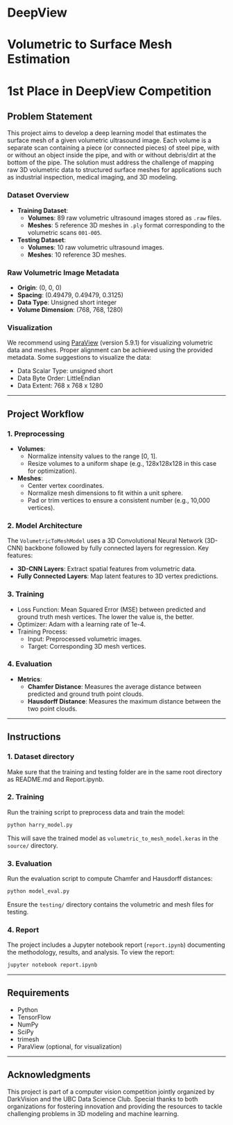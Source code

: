 # DeepView
# Volumetric to Surface Mesh Estimation
# 1st Place in DeepView Competition

## Problem Statement
This project aims to develop a deep learning model that estimates the surface mesh of a given volumetric ultrasound image. Each volume is a separate scan containing a piece (or connected pieces) of steel pipe, with or without an object inside the pipe, and with or without debris/dirt at the bottom of the pipe. The solution must address the challenge of mapping raw 3D volumetric data to structured surface meshes for applications such as industrial inspection, medical imaging, and 3D modeling.

### Dataset Overview
- **Training Dataset**:
  - **Volumes**: 89 raw volumetric ultrasound images stored as `.raw` files.
  - **Meshes**: 5 reference 3D meshes in `.ply` format corresponding to the volumetric scans `001-005`.
- **Testing Dataset**:
  - **Volumes**: 10 raw volumetric ultrasound images.
  - **Meshes**: 10 reference 3D meshes.

### Raw Volumetric Image Metadata
- **Origin**: (0, 0, 0)
- **Spacing**: (0.49479, 0.49479, 0.3125)
- **Data Type**: Unsigned short integer
- **Volume Dimension**: (768, 768, 1280)

### Visualization
We recommend using [ParaView](https://www.paraview.org) (version 5.9.1) for visualizing volumetric data and meshes. Proper alignment can be achieved using the provided metadata. Some suggestions to visualize the data:
- Data Scalar Type: unsigned short
- Data Byte Order: LittleEndian
- Data Extent: 768 x 768 x 1280

---

## Project Workflow

### 1. Preprocessing
- **Volumes**:
  - Normalize intensity values to the range [0, 1].
  - Resize volumes to a uniform shape (e.g., 128x128x128 in this case for optimization).
- **Meshes**:
  - Center vertex coordinates.
  - Normalize mesh dimensions to fit within a unit sphere.
  - Pad or trim vertices to ensure a consistent number (e.g., 10,000 vertices).

### 2. Model Architecture
The `VolumetricToMeshModel` uses a 3D Convolutional Neural Network (3D-CNN) backbone followed by fully connected layers for regression. Key features:
- **3D-CNN Layers**: Extract spatial features from volumetric data.
- **Fully Connected Layers**: Map latent features to 3D vertex predictions.

### 3. Training
- Loss Function: Mean Squared Error (MSE) between predicted and ground truth mesh vertices. The lower the value is, the better. 
- Optimizer: Adam with a learning rate of 1e-4.
- Training Process:
  - Input: Preprocessed volumetric images.
  - Target: Corresponding 3D mesh vertices.

### 4. Evaluation
- **Metrics**:
  - **Chamfer Distance**: Measures the average distance between predicted and ground truth point clouds.
  - **Hausdorff Distance**: Measures the maximum distance between the two point clouds.

---

## Instructions

### 1. Dataset directory
Make sure that the training and testing folder are in the same root directory as README.md and Report.ipynb.

### 2. Training
Run the training script to preprocess data and train the model:
```bash
python harry_model.py
```
This will save the trained model as `volumetric_to_mesh_model.keras` in the `source/` directory.

### 3. Evaluation
Run the evaluation script to compute Chamfer and Hausdorff distances:
```bash
python model_eval.py
```
Ensure the `testing/` directory contains the volumetric and mesh files for testing.

### 4. Report
The project includes a Jupyter notebook report (`report.ipynb`) documenting the methodology, results, and analysis. To view the report:
```bash
jupyter notebook report.ipynb
```

---

## Requirements
- Python 
- TensorFlow 
- NumPy
- SciPy
- trimesh
- ParaView (optional, for visualization)

---

## Acknowledgments
This project is part of a computer vision competition jointly organized by DarkVision and the UBC Data Science Club. Special thanks to both organizations for fostering innovation and providing the resources to tackle challenging problems in 3D modeling and machine learning.

